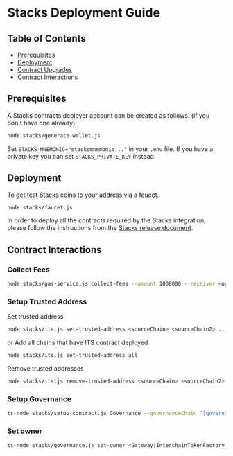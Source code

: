 # Stacks Deployment Guide

## Table of Contents

-   [Prerequisites](#prerequisites)
-   [Deployment](#deployment)
-   [Contract Upgrades](#contract-upgrades)
-   [Contract Interactions](#contract-interactions)

## Prerequisites

A Stacks contracts deployer account can be created as follows. (if you don't have one already)

```bash
node stacks/generate-wallet.js
```

Set `STACKS_MNEMONIC="stacksmnemonic..."` in your `.env` file. If you have a private key you can set `STACKS_PRIVATE_KEY` instead.

## Deployment

To get test Stacks coins to your address via a faucet.

```bash
node stacks/faucet.js
```

In order to deploy all the contracts required by the Stacks integration, please follow the instructions from the [Stacks release document](../releases/stacks/2025-05-v1.0.0.md).

## Contract Interactions

### Collect Fees

```bash
node stacks/gas-service.js collect-fees --amount 1000000 --receiver <optional stacks receiver address>
```

### Setup Trusted Address

Set trusted address

```bash
node stacks/its.js set-trusted-address <sourceChain> <sourceChain2> ...
```

or Add all chains that have ITS contract deployed

```bash
node stacks/its.js set-trusted-address all
```

Remove trusted addresses

```bash
node stacks/its.js remove-trusted-address <sourceChain> <sourceChain2> ...
```

### Setup Governance

```bash
ts-node stacks/setup-contract.js Governance --governanceChain "[governance chain]" --governanceAddress "[governance address]"
```

### Set owner

```bash
ts-node stacks/governance.js set-owner <Gateway|InterchainTokenFactory|InterchainTokenService> "[governance address]"
```
